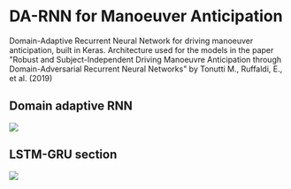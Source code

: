 # DA-RNN for Manoeuver Anticipation

Domain-Adaptive Recurrent Neural Network for driving manoeuver anticipation, built in Keras. 
Architecture used for the models in the paper "Robust and Subject-Independent Driving Manoeuvre Anticipation through Domain-Adversarial Recurrent Neural Networks" by Tonutti M., Ruffaldi, E., et al. (2019)


## Domain adaptive RNN 
![](https://user-images.githubusercontent.com/18726750/52519677-60db2280-2c5f-11e9-8e16-0c0812e8712c.png)

## LSTM-GRU section
![](https://user-images.githubusercontent.com/18726750/52519678-62a4e600-2c5f-11e9-986d-bcba3542fd24.png)
